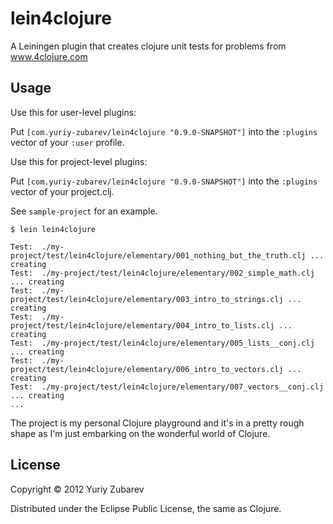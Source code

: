 # lein4clojure

A Leiningen plugin that creates clojure unit tests for problems from www.4clojure.com

## Usage

Use this for user-level plugins:

Put `[com.yuriy-zubarev/lein4clojure "0.9.0-SNAPSHOT"]` into the `:plugins` vector of your
`:user` profile.

Use this for project-level plugins:

Put `[com.yuriy-zubarev/lein4clojure "0.9.0-SNAPSHOT"]` into the `:plugins` vector of your project.clj.

See `sample-project` for an example.

    $ lein lein4clojure
    
    Test:  ./my-project/test/lein4clojure/elementary/001_nothing_but_the_truth.clj ... creating
	Test:  ./my-project/test/lein4clojure/elementary/002_simple_math.clj ... creating
	Test:  ./my-project/test/lein4clojure/elementary/003_intro_to_strings.clj ... creating
	Test:  ./my-project/test/lein4clojure/elementary/004_intro_to_lists.clj ... creating
	Test:  ./my-project/test/lein4clojure/elementary/005_lists__conj.clj ... creating
	Test:  ./my-project/test/lein4clojure/elementary/006_intro_to_vectors.clj ... creating
	Test:  ./my-project/test/lein4clojure/elementary/007_vectors__conj.clj ... creating
	...

The project is my personal Clojure playground and it's in a pretty rough shape as I'm just embarking on the wonderful world of Clojure.

## License

Copyright © 2012 Yuriy Zubarev

Distributed under the Eclipse Public License, the same as Clojure.
